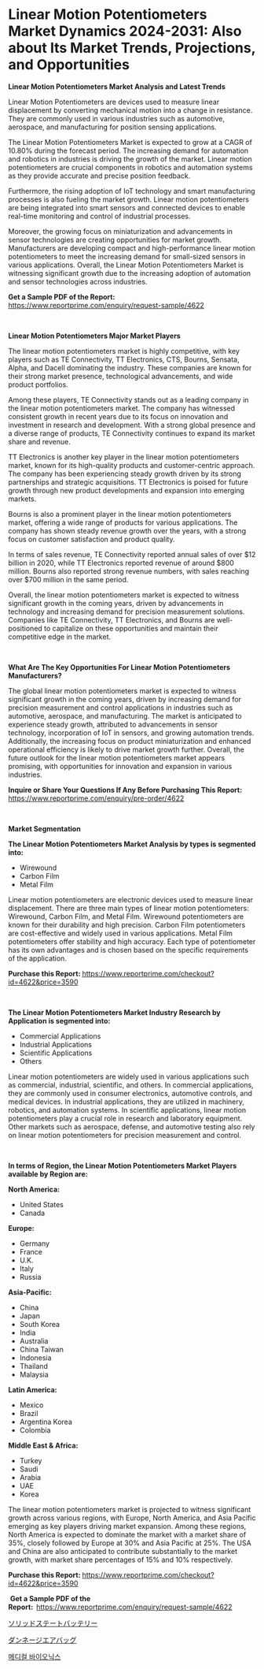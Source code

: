 <p><h1>Linear Motion Potentiometers Market Dynamics 2024-2031: Also about Its Market Trends, Projections, and Opportunities</h1></p><p><strong>Linear Motion Potentiometers Market Analysis and Latest Trends</strong></p>
<p><p>Linear Motion Potentiometers are devices used to measure linear displacement by converting mechanical motion into a change in resistance. They are commonly used in various industries such as automotive, aerospace, and manufacturing for position sensing applications.</p><p>The Linear Motion Potentiometers Market is expected to grow at a CAGR of 10.80% during the forecast period. The increasing demand for automation and robotics in industries is driving the growth of the market. Linear motion potentiometers are crucial components in robotics and automation systems as they provide accurate and precise position feedback.</p><p>Furthermore, the rising adoption of IoT technology and smart manufacturing processes is also fueling the market growth. Linear motion potentiometers are being integrated into smart sensors and connected devices to enable real-time monitoring and control of industrial processes.</p><p>Moreover, the growing focus on miniaturization and advancements in sensor technologies are creating opportunities for market growth. Manufacturers are developing compact and high-performance linear motion potentiometers to meet the increasing demand for small-sized sensors in various applications. Overall, the Linear Motion Potentiometers Market is witnessing significant growth due to the increasing adoption of automation and sensor technologies across industries.</p></p>
<p><strong>Get a Sample PDF of the Report:&nbsp;</strong> <a href="https://www.reportprime.com/enquiry/request-sample/4622">https://www.reportprime.com/enquiry/request-sample/4622</a></p>
<p>&nbsp;</p>
<p><strong>Linear Motion Potentiometers Major Market Players</strong></p>
<p><p>The linear motion potentiometers market is highly competitive, with key players such as TE Connectivity, TT Electronics, CTS, Bourns, Sensata, Alpha, and Dacell dominating the industry. These companies are known for their strong market presence, technological advancements, and wide product portfolios.</p><p>Among these players, TE Connectivity stands out as a leading company in the linear motion potentiometers market. The company has witnessed consistent growth in recent years due to its focus on innovation and investment in research and development. With a strong global presence and a diverse range of products, TE Connectivity continues to expand its market share and revenue.</p><p>TT Electronics is another key player in the linear motion potentiometers market, known for its high-quality products and customer-centric approach. The company has been experiencing steady growth driven by its strong partnerships and strategic acquisitions. TT Electronics is poised for future growth through new product developments and expansion into emerging markets.</p><p>Bourns is also a prominent player in the linear motion potentiometers market, offering a wide range of products for various applications. The company has shown steady revenue growth over the years, with a strong focus on customer satisfaction and product quality.</p><p>In terms of sales revenue, TE Connectivity reported annual sales of over $12 billion in 2020, while TT Electronics reported revenue of around $800 million. Bourns also reported strong revenue numbers, with sales reaching over $700 million in the same period.</p><p>Overall, the linear motion potentiometers market is expected to witness significant growth in the coming years, driven by advancements in technology and increasing demand for precision measurement solutions. Companies like TE Connectivity, TT Electronics, and Bourns are well-positioned to capitalize on these opportunities and maintain their competitive edge in the market.</p></p>
<p>&nbsp;</p>
<p><strong>What Are The Key Opportunities For Linear Motion Potentiometers Manufacturers?</strong></p>
<p><p>The global linear motion potentiometers market is expected to witness significant growth in the coming years, driven by increasing demand for precision measurement and control applications in industries such as automotive, aerospace, and manufacturing. The market is anticipated to experience steady growth, attributed to advancements in sensor technology, incorporation of IoT in sensors, and growing automation trends. Additionally, the increasing focus on product miniaturization and enhanced operational efficiency is likely to drive market growth further. Overall, the future outlook for the linear motion potentiometers market appears promising, with opportunities for innovation and expansion in various industries.</p></p>
<p><strong>Inquire or Share Your Questions If Any Before Purchasing This Report:</strong> <a href="https://www.reportprime.com/enquiry/pre-order/4622">https://www.reportprime.com/enquiry/pre-order/4622</a></p>
<p>&nbsp;</p>
<p><strong>Market Segmentation</strong></p>
<p><strong>The Linear Motion Potentiometers Market Analysis by types is segmented into:</strong></p>
<p><ul><li>Wirewound</li><li>Carbon Film</li><li>Metal Film</li></ul></p>
<p><p>Linear motion potentiometers are electronic devices used to measure linear displacement. There are three main types of linear motion potentiometers: Wirewound, Carbon Film, and Metal Film. Wirewound potentiometers are known for their durability and high precision. Carbon Film potentiometers are cost-effective and widely used in various applications. Metal Film potentiometers offer stability and high accuracy. Each type of potentiometer has its own advantages and is chosen based on the specific requirements of the application.</p></p>
<p><strong>Purchase this Report:&nbsp;</strong><a href="https://www.reportprime.com/checkout?id=4622&price=3590">https://www.reportprime.com/checkout?id=4622&price=3590</a></p>
<p>&nbsp;</p>
<p><strong>The Linear Motion Potentiometers Market Industry Research by Application is segmented into:</strong></p>
<p><ul><li>Commercial Applications</li><li>Industrial Applications</li><li>Scientific Applications</li><li>Others</li></ul></p>
<p><p>Linear motion potentiometers are widely used in various applications such as commercial, industrial, scientific, and others. In commercial applications, they are commonly used in consumer electronics, automotive controls, and medical devices. In industrial applications, they are utilized in machinery, robotics, and automation systems. In scientific applications, linear motion potentiometers play a crucial role in research and laboratory equipment. Other markets such as aerospace, defense, and automotive testing also rely on linear motion potentiometers for precision measurement and control.</p></p>
<p>&nbsp;</p>
<p><strong>In terms of Region, the Linear Motion Potentiometers Market Players available by Region are:</strong></p>
<p>
    <p> <strong> North America: </strong>
        <ul>
            <li>United States</li>
            <li>Canada</li>
        </ul>
        </p> 
    <p> <strong> Europe: </strong>
        <ul>
            <li>Germany</li>
            <li>France</li>
            <li>U.K.</li>
            <li>Italy</li>
            <li>Russia</li>
        </ul>
        </p> 
    <p> <strong> Asia-Pacific: </strong>
        <ul>
            <li>China</li>
            <li>Japan</li>
            <li>South Korea</li>
            <li>India</li>
            <li>Australia</li>
            <li>China Taiwan</li>
            <li>Indonesia</li>
            <li>Thailand</li>
            <li>Malaysia</li>
        </ul>
        </p> 
    <p> <strong> Latin America: </strong>
        <ul>
            <li>Mexico</li>
            <li>Brazil</li>
            <li>Argentina Korea</li>
            <li>Colombia</li>
        </ul>
        </p> 
    <p> <strong> Middle East & Africa: </strong>
        <ul>
            <li>Turkey</li>
            <li>Saudi</li>
            <li>Arabia</li>
            <li>UAE</li>
            <li>Korea</li>
        </ul>
    </p>
    </p>
<p><p>The linear motion potentiometers market is projected to witness significant growth across various regions, with Europe, North America, and Asia Pacific emerging as key players driving market expansion. Among these regions, North America is expected to dominate the market with a market share of 35%, closely followed by Europe at 30% and Asia Pacific at 25%. The USA and China are also anticipated to contribute substantially to the market growth, with market share percentages of 15% and 10% respectively.</p></p>
<p><strong>Purchase this Report: </strong><a href="https://www.reportprime.com/checkout?id=4622&price=3590">https://www.reportprime.com/checkout?id=4622&price=3590</a></p>
<p>&nbsp;<strong>Get a Sample PDF of the Report:&nbsp;&nbsp;</strong><a href="https://www.reportprime.com/enquiry/request-sample/4622">https://www.reportprime.com/enquiry/request-sample/4622</a></p>
<p><strong></strong></p>
<p><p><a href="https://medium.com/@gregost89076vddcv/%E5%9B%BA%E4%BD%93%E9%9B%BB%E6%B1%A0%E5%B8%82%E5%A0%B4%E8%AA%BF%E6%9F%BB%E3%83%AC%E3%83%9D%E3%83%BC%E3%83%88-%E3%81%9D%E3%81%AE%E6%AD%B4%E5%8F%B2%E3%81%A8%E4%BA%88%E6%B8%AC2024%E5%B9%B4%E3%81%8B%E3%82%892031%E5%B9%B4-379ba1200ae3">ソリッドステートバッテリー</a></p><p><a href="https://medium.com/@janrona788520/%E3%83%80%E3%83%B3%E3%83%9A%E3%83%BC%E3%82%B8%E3%82%A8%E3%82%A2%E3%83%90%E3%83%83%E3%82%B0%E5%B8%82%E5%A0%B4%E3%81%AE%E6%B4%9E%E5%AF%9F-%E5%B8%82%E5%A0%B4%E5%8B%95%E5%90%91-%E6%88%90%E9%95%B7-2024%E5%B9%B4%E3%81%8B%E3%82%892031%E5%B9%B4%E3%81%BE%E3%81%A7%E3%81%AE%E4%BA%88%E6%B8%AC-c71e58931c23">ダンネージエアバッグ</a></p><p><a href="https://medium.com/@anvil67678789/%EC%9D%98%EB%A3%8C-%EB%B0%94%EC%9D%B4%EC%98%A4%EB%8B%89%EC%8A%A4-%EC%8B%9C%EC%9E%A5-%EA%B7%9C%EB%AA%A8-%EB%B0%8F-%EC%8B%9C%EC%9E%A5-%EB%8F%99%ED%96%A5-%EC%99%84%EB%B2%BD%ED%95%9C-%EC%82%B0%EC%97%85-%EA%B0%9C%EC%9A%94-2024%EB%85%84%EB%B6%80%ED%84%B0-2031%EB%85%84%EA%B9%8C%EC%A7%80-dad5065bd5fd">메디컬 바이오닉스</a></p></p>